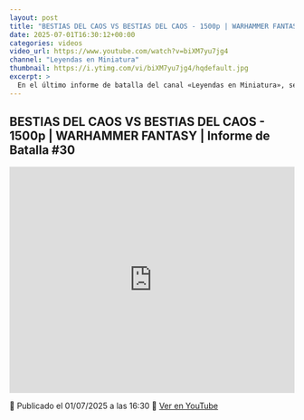 ```yaml
---
layout: post
title: "BESTIAS DEL CAOS VS BESTIAS DEL CAOS - 1500p | WARHAMMER FANTASY | Informe de Batalla #30"
date: 2025-07-01T16:30:12+00:00
categories: videos
video_url: https://www.youtube.com/watch?v=biXM7yu7jg4
channel: "Leyendas en Miniatura"
thumbnail: https://i.ytimg.com/vi/biXM7yu7jg4/hqdefault.jpg
excerpt: >
  En el último informe de batalla del canal «Leyendas en Miniatura», se enfrentan dos ejércitos de Bestias del Caos en un emocionante duelo de 1500 puntos. Este enfrentamiento promete ser un espectáculo de estrategia y ferocidad en el mundo de Warhammer Fantasy. No te pierdas los detalles de esta épica contienda en el Arcane Journal de «El Heraldo del Viejo Mundo».
---
```


## BESTIAS DEL CAOS VS BESTIAS DEL CAOS - 1500p | WARHAMMER FANTASY | Informe de Batalla #30

<iframe width="100%" height="400" src="https://www.youtube.com/embed/biXM7yu7jg4" frameborder="0" allowfullscreen></iframe>

📅 Publicado el 01/07/2025 a las 16:30
🔗 [Ver en YouTube](https://www.youtube.com/watch?v=biXM7yu7jg4)
